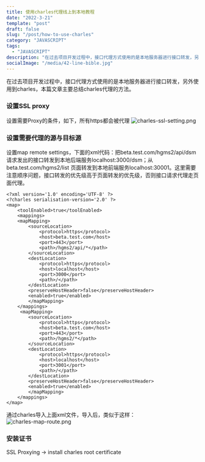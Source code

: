```yaml
---
title: 使用charles代理线上到本地教程
date: "2022-3-21"
template: "post"
draft: false
slug: "/post/how-to-use-charles"
category: "JAVASCRIPT"
tags:
  - "JAVASCRIPT"
description: "在过去项目开发过程中，接口代理方式使用的是本地服务器进行接口转发，另外使用到charles，本篇文章主要总结charles代理的方法。 "
socialImage: "/media/42-line-bible.jpg"
---
```


在过去项目开发过程中，接口代理方式使用的是本地服务器进行接口转发，另外使用到charles，本篇文章主要总结charles代理的方法。    

### 设置SSL proxy
设置需要Proxy的条件，如下，所有https都会被代理
![charles-ssl-setting.png](/media/charles-ssl-setting.png)


### 设置需要代理的源与目标源
设置map remote settings，下面的xml代码：把beta.test.com/hgms2/api/dsm 请求发出的接口转发到本地后端服务localhost:3000/dsm；从beta.test.com/hgms2/list 页面转发到本地前端服务localhost:30001。这里需要注意顺序问题，接口转发的优先级高于页面转发的优先级，否则接口请求代理走页面代理。
```
<?xml version='1.0' encoding='UTF-8' ?>
<?charles serialisation-version='2.0' ?>
<map>
    <toolEnabled>true</toolEnabled>
    <mappings>
    <mapMapping>
        <sourceLocation>
            <protocol>https</protocol>
            <host>beta.test.com</host>
            <port>443</port>
            <path>/hgms2/api/*</path>
        </sourceLocation>
        <destLocation>
            <protocol>https</protocol>
            <host>localhost</host>
            <port>3000</port>
            <path>/</path>
        </destLocation>
        <preserveHostHeader>false</preserveHostHeader>
        <enabled>true</enabled>
        </mapMapping>
    </mappings>
     <mapMapping>
        <sourceLocation>
            <protocol>https</protocol>
            <host>beta.test.com</host>
            <port>443</port>
            <path>/hgms2/*</path>
        </sourceLocation>
        <destLocation>
            <protocol>https</protocol>
            <host>localhost</host>
            <port>3001</port>
            <path>/</path>
        </destLocation>
        <preserveHostHeader>false</preserveHostHeader>
        <enabled>true</enabled>
        </mapMapping>
    </mappings>
</map>
```
通过charles导入上面xml文件，导入后，类似于这样：
![charles-map-route.png](/media/charles-map-route.png)

### 安装证书
SSL Proxying -> install charles root certificate

